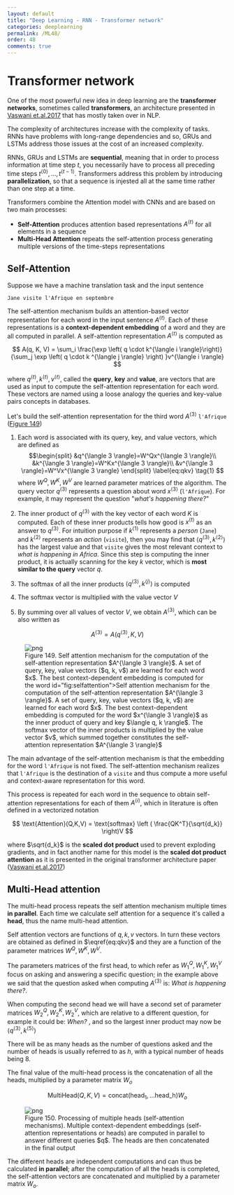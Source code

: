 ```yaml
---
layout: default
title: "Deep Learning - RNN - Transformer network"
categories: deeplearning
permalink: /ML48/
order: 48
comments: true
---
```


# Transformer network
One of the most powerful new idea in deep learning are the **transformer networks**, sometimes called **transformers**, an architecture presented in [Vaswani et.al.2017](https://arxiv.org/abs/1706.03762) that has mostly taken over in NLP.

The complexity of architectures increase with the complexity of tasks. RNNs have problems with long-range dependencies and so, GRUs and LSTMs address those issues at the cost of an increased complexity.

RNNs, GRUs and LSTMs are **sequential**, meaning that in order to process information at time step $t$, you necessarily have to process all preceding time steps $t^{\langle 0 \rangle}, \dots, t^{\langle t-1 \rangle}$. Transformers address this problem by introducing **parallelization**, so that a sequence is injested all at the same time rather than one step at a time.

Transformers combine the Attention model with CNNs and are based on two main processes:

* **Self-Attention** produces attention based representations $A^{\langle t \rangle}$ for all elements in a sequence
* **Multi-Head Attention** repeats the self-attention process generating multiple versions of the time-steps representations

## Self-Attention
Suppose we have a machine translation task and the input sentence

```
Jane visite l'Afrique en septembre
```

The self-attention mechanism builds an attention-based vector representation for each word in the input sentence $A^{\langle t \rangle}$. Each of these representations is a **context-dependent embedding** of a word and they are all computed in parallel. A self-attention representation $A^{\langle t \rangle}$ is computed as

$$
A(q, K, V) = \sum_i \frac{\exp \left( q \cdot k^{\langle i \rangle}\right)}
{\sum_j \exp \left( q \cdot k ^{\langle j \rangle} \right) }v^{\langle i \rangle}
$$

where $q^{\langle t \rangle}, k^{\langle t \rangle}, v^{\langle t \rangle}$, called the **query**, **key** and **value**, are vectors that are used as input to compute the self-attention representation for each word. These vectors are named using a loose analogy the queries and key-value pairs concepts in databases.

Let's build the self-attention representation for the third word $A^{\langle 3 \rangle}$ `l'Afrique` (<a href="#fig:selfattention">Figure 149</a>)

1. Each word is associated with its query, key, and value vectors, which are defined as
    $$\begin{split}
    &q^{\langle 3 \rangle}=W^Qx^{\langle 3 \rangle}\\
    &k^{\langle 3 \rangle}=W^Kx^{\langle 3 \rangle}\\
    &v^{\langle 3 \rangle}=W^Vx^{\langle 3 \rangle}
    \end{split} \label{eq:qkv} \tag{1}
    $$
    where $W^Q, W^K, W^V$ are learned parameter matrices of the algorithm. The query vector $q^{\langle 3 \rangle}$ represents a question about word $x^{\langle 3 \rangle}$ (`l'Afrique`). For example, it may represent the question "*what's happening there?*"

2. The inner product of $q^{\langle 3 \rangle}$ with the key vector of each word $K$ is computed. Each of these inner products tells how good is $x^{\langle t \rangle}$ as an answer to $q^{\langle 3 \rangle}$. For intuition purpose if $k^{\langle 1 \rangle}$ represents a *person* (`Jane`) and $k^{\langle 2 \rangle}$ represents an *action* (`visite`), then you may find that $\left \langle q^{\langle 3 \rangle}, k^{\langle 2 \rangle} \right \rangle$ has the largest value and that `visite` gives the most relevant context to *what is happening in Africa*. Since this step is computing the inner product, it is actually scanning for the key $k$ vector, which is **most similar to the query** vector $q$.

3. The softmax of all the inner products $\left \langle q^{\langle 3 \rangle}, k^{\langle j \rangle} \right \rangle$ is computed

4. The softmax vector is multiplied with the value vector $V$

5. By summing over all values of vector $V$, we obtain $A^{\langle 3 \rangle}$, which can be also written as 

$$
A^{\langle 3 \rangle } = A \left( q^{\langle 3 \rangle }, K, V\right) 
$$


    

<figure id="fig:selfattention">
    <img src="{{site.baseurl}}/pages/ML-48-DeepLearningRNN6_files/ML-48-DeepLearningRNN6_2_0.svg" alt="png">
    <figcaption>Figure 149. Self attention mechanism for the computation of the self-attention representation $A^{\langle 3 \rangle}$. A set of query, key, value vectors ($q, k, v$) are learned for each word $x$. The best context-dependent embedding is computed for the word id="fig:selfattention">Self attention mechanism for the computation of the self-attention representation $A^{\langle 3 \rangle}$. A set of query, key, value vectors ($q, k, v$) are learned for each word $x$. The best context-dependent embedding is computed for the word $x^{\langle 3 \rangle}$ as the inner product of query and key $\langle q, k \rangle$. The softmax vector of the inner products is multiplied by the value vector $v$, which summed together constitutes the self-attention representation $A^{\langle 3 \rangle}$ </figcaption>
</figure>


The main advantage of the self-attention mechanism is that the embedding for the word `l'Afrique` is not fixed. The self-attention mechanism realizes that `l'Afrique` is the destination of a `visite` and thus compute a more useful and context-aware representation for this word.
    
This process is repeated for each word in the sequence to obtain self-attention representations for each of them $A^{\langle i \rangle}$, which in literature is often defined in a vectorized notation
    
$$
\text{Attention}(Q,K,V) = \text{softmax} \left ( \frac{QK^T}{\sqrt{d_k}} \right)V
$$
    
where $\sqrt{d_k}$ is the **scaled dot product** used to prevent exploding gradients, and in fact another name for this model is the **scaled dot product attention** as it is presented in the original transformer architecture paper ([Vaswani et.al.2017](https://arxiv.org/abs/1706.03762))

## Multi-Head attention
The multi-head process repeats the self attention mechanism multiple times **in parallel**. Each time we calculate self attention for a sequence it's called a **head**, thus the name multi-head attention. 

Self attention vectors are functions of $q, k, v$ vectors. In turn these vectors are obtained as defined in $\eqref{eq:qkv}$ and they are a function of the parameter matrices $W^Q, W^K, W^V$.

The parameters matrices of the first head, to which refer as $W_1^Q, W_1^K, W_1^V$ focus on asking and answering a specific question; in the example above we said that the question asked when computing $A^{\langle 3 \rangle }$ is: *What is happening there?*.

When computing the second head we will have a second set of parameter matrices $W_2^Q, W_2^K, W_2^V$, which are relative to a different question, for example it could be: *When?* , and so the largest inner product may now be $\langle q^{\langle 3 \rangle }, k^{\langle 5 \rangle } \rangle$

There will be as many heads as the number of questions asked and the number of heads is usually referred to as $h$, with a typical number of heads being 8.

The final value of the multi-head process is the concatenation of all the heads, multiplied by a parameter matrix $W_o$

$$
\text{MultiHead}(Q, K, V)=\text{concat}\left(\text{head}_1, \dots \text{head_h}\right)W_o
$$


    

<figure id="fig:multihead">
    <img src="{{site.baseurl}}/pages/ML-48-DeepLearningRNN6_files/ML-48-DeepLearningRNN6_5_0.svg" alt="png">
    <figcaption>Figure 150. Processing of multiple heads (self-attention mechanisms). Multiple context-dependent embeddings (self-attention representations or heads) are computed in parallel to answer different queries $q$. The heads are then concatenated in the final output</figcaption>
</figure>

The different heads are independent computations and can thus be calculated **in parallel**; after the computation of all the heads is completed, the self-attention vectors are concatenated and multiplied by a parameter matrix $W_o$.
